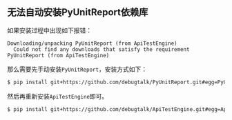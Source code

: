 ## 无法自动安装PyUnitReport依赖库

如果安装过程中出现如下报错：

```text
Downloading/unpacking PyUnitReport (from ApiTestEngine)
  Could not find any downloads that satisfy the requirement PyUnitReport (from ApiTestEngine)
```

那么需要先手动安装`PyUnitReport`，安装方式如下：

```bash
$ pip install git+https://github.com/debugtalk/PyUnitReport.git#egg=PyUnitReport
```

然后再重新安装`ApiTestEngine`即可。

```bash
$ pip install git+https://github.com/debugtalk/ApiTestEngine.git#egg=ApiTestEngine
```
